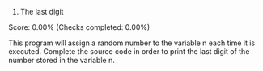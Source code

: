 1. The last digit



Score: 0.00% (Checks completed: 0.00%)

This program will assign a random number to the variable n each time it is executed. Complete the source code in order to print the last digit of the number stored in the variable n.
